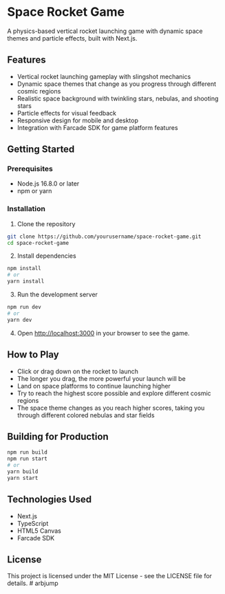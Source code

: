 # Space Rocket Game

A physics-based vertical rocket launching game with dynamic space themes and particle effects, built with Next.js.

## Features

- Vertical rocket launching gameplay with slingshot mechanics
- Dynamic space themes that change as you progress through different cosmic regions
- Realistic space background with twinkling stars, nebulas, and shooting stars
- Particle effects for visual feedback
- Responsive design for mobile and desktop
- Integration with Farcade SDK for game platform features

## Getting Started

### Prerequisites

- Node.js 16.8.0 or later
- npm or yarn

### Installation

1. Clone the repository
```bash
git clone https://github.com/yourusername/space-rocket-game.git
cd space-rocket-game
```

2. Install dependencies
```bash
npm install
# or
yarn install
```

3. Run the development server
```bash
npm run dev
# or
yarn dev
```

4. Open [http://localhost:3000](http://localhost:3000) in your browser to see the game.

## How to Play

- Click or drag down on the rocket to launch
- The longer you drag, the more powerful your launch will be
- Land on space platforms to continue launching higher
- Try to reach the highest score possible and explore different cosmic regions
- The space theme changes as you reach higher scores, taking you through different colored nebulas and star fields

## Building for Production

```bash
npm run build
npm run start
# or
yarn build
yarn start
```

## Technologies Used

- Next.js
- TypeScript
- HTML5 Canvas
- Farcade SDK

## License

This project is licensed under the MIT License - see the LICENSE file for details.
#   a r b j u m p  
 